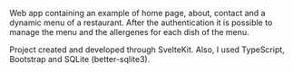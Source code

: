 Web app containing an example of home page, about, contact and a dynamic menu of a restaurant. After the authentication it is possible to manage the menu and the allergenes for each dish of the menu.

Project created and developed through SvelteKit.
Also, I used TypeScript, Bootstrap and SQLite (better-sqlite3).
